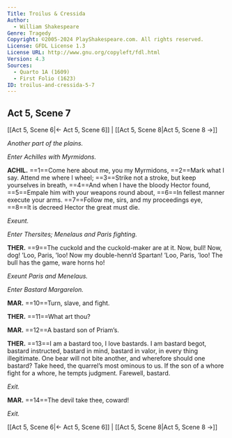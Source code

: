 ```yaml
---
Title: Troilus & Cressida
Author: 
  - William Shakespeare
Genre: Tragedy
Copyright: ©2005-2024 PlayShakespeare.com. All rights reserved.
License: GFDL License 1.3
License URL: http://www.gnu.org/copyleft/fdl.html
Version: 4.3
Sources:
  - Quarto 1A (1609)
  - First Folio (1623)
ID: troilus-and-cressida-5-7
---
```


## Act 5, Scene 7
[[Act 5, Scene 6|← Act 5, Scene 6]] | [[Act 5, Scene 8|Act 5, Scene 8 →]]

*Another part of the plains.*

*Enter Achilles with Myrmidons.*

**ACHIL.**
==1==Come here about me, you my Myrmidons,
==2==Mark what I say. Attend me where I wheel;
==3==Strike not a stroke, but keep yourselves in breath,
==4==And when I have the bloody Hector found,
==5==Empale him with your weapons round about,
==6==In fellest manner execute your arms.
==7==Follow me, sirs, and my proceedings eye,
==8==It is decreed Hector the great must die.

*Exeunt.*

*Enter Thersites; Menelaus and Paris fighting.*

**THER.**
==9==The cuckold and the cuckold-maker are at it. Now, bull! Now, dog! ’Loo, Paris, ’loo! Now my double-henn’d Spartan! ’Loo, Paris, ’loo! The bull has the game, ware horns ho!

*Exeunt Paris and Menelaus.*

*Enter Bastard Margarelon.*

**MAR.**
==10==Turn, slave, and fight.

**THER.**
==11==What art thou?

**MAR.**
==12==A bastard son of Priam’s.

**THER.**
==13==I am a bastard too, I love bastards. I am bastard begot, bastard instructed, bastard in mind, bastard in valor, in every thing illegitimate. One bear will not bite another, and wherefore should one bastard? Take heed, the quarrel’s most ominous to us. If the son of a whore fight for a whore, he tempts judgment. Farewell, bastard.

*Exit.*

**MAR.**
==14==The devil take thee, coward!

*Exit.*

[[Act 5, Scene 6|← Act 5, Scene 6]] | [[Act 5, Scene 8|Act 5, Scene 8 →]]